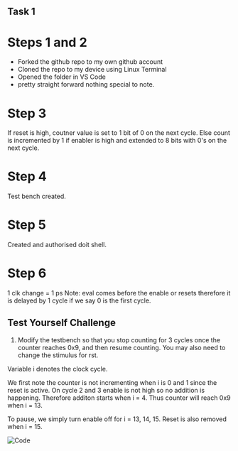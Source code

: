 ## Task 1
# Steps 1 and 2
- Forked the github repo to my own github account
- Cloned the repo to my device using Linux Terminal
- Opened the folder in VS Code
- pretty straight forward nothing special to note.

# Step 3
If reset is high, coutner value is set to 1 bit of 0 on the next cycle. Else count is incremented by 1 if enabler is high and extended to 8 bits with 0's on the next cycle.

# Step 4
Test bench created.

# Step 5
Created and authorised doit shell.

# Step 6
1 clk change = 1 ps
Note: eval comes before the enable or resets therefore it is delayed by 1 cycle if we say 0 is the first cycle.

## Test Yourself Challenge
1. Modify the testbench so that you stop counting for 3 cycles once the counter reaches 0x9, and then resume counting. You may also need to change the stimulus for rst.

Variable i denotes the clock cycle.

We first note the counter is not incrementing when i is 0 and 1 since the reset is active. On cycle 2 and 3 enable is not high so no addition is happening. Therefore additon starts when i = 4. Thus counter will reach 0x9 when i = 13.

To pause, we simply turn enable off for i = 13, 14, 15. Reset is also removed when i = 15.

![Code](image/chal1-code)